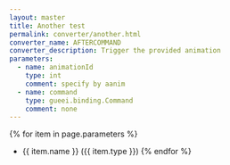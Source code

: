 ```yaml
---
layout: master
title: Another test
permalink: converter/another.html
converter_name: AFTERCOMMAND
converter_description: Trigger the provided animation 
parameters:
  - name: animationId
    type: int
	comment: specify by aanim
  - name: command
    type: gueei.binding.Command
	comment: none
---
```



{% for item in page.parameters %}
*  {{ item.name }} ({{ item.type }})
{% endfor %}